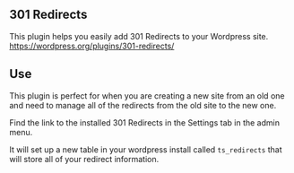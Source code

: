 301 Redirects
----------
This plugin helps you easily add 301 Redirects to your Wordpress site.<br>
https://wordpress.org/plugins/301-redirects/

Use
----------
This plugin is perfect for when you are creating a new site from an old one and need to manage all of the redirects from the old site to the new one.  

Find the link to the installed 301 Redirects in the Settings tab in the admin menu.

It will set up a new table in your wordpress install called ```ts_redirects``` that will store all of your redirect information.
